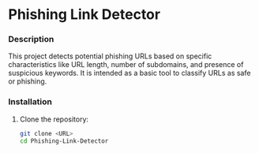# Phishing Link Detector

### Description
This project detects potential phishing URLs based on specific characteristics like URL length, number of subdomains, and presence of suspicious keywords. It is intended as a basic tool to classify URLs as safe or phishing.

### Installation
1. Clone the repository:
   ```bash
   git clone <URL>
   cd Phishing-Link-Detector
